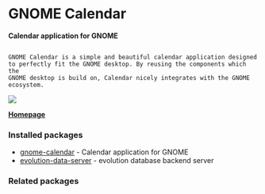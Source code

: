 # GNOME Calendar

__Calendar application for GNOME__

```

GNOME Calendar is a simple and beautiful calendar application designed
to perfectly fit the GNOME desktop. By reusing the components which the
GNOME desktop is build on, Calendar nicely integrates with the GNOME
ecosystem.

```

[![](https://screenshots.debian.net/thumbnail/gnome-calendar/)](https://screenshots.debian.net/screenshot/gnome-calendar/)


 **[Homepage](https://wiki.gnome.org/Apps/Calendar)**

### Installed packages

* [gnome-calendar](https://packages.debian.org/stretch/gnome-calendar) - Calendar application for GNOME
* [evolution-data-server](https://packages.debian.org/stretch/evolution-data-server) - evolution database backend server

### Related packages

<sub>  </sub>

